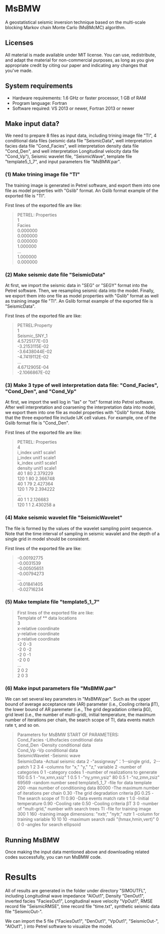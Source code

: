 # MsBMW
A geostatistical seismic inversion technique based on the multi-scale blocking Markov chain Monte Carlo (MsBMcMC) algorithm. 

## Licenses
All material is made available under MIT license. You can use, redistribute, and adapt the material for non-commercial purposes, as long as you give appropriate credit by citing our paper and indicating any changes that you've made.

## System requirements
* Hardware requirements: 1.6 GHz or faster processor, 1 GB of RAM  
* Program language: Fortran  
* Software required: VS 2013 or newer, Fortran 2013 or newer  

## Make input data?
We need to prepare 8 files as input data, including trining image file "TI", 4 conditional data files (seismic data file "SeismicData", well interpretation facies data file "Cond_Facies", well interpretation density data file "Cond_Den", and well interpretation Longitudinal velocity data file "Cond_Vp"), Seismic wavelet file, "SeismicWave", template file "template5_1_7", and input parameters file "MsBMW.par".

### (1) Make trining image file "TI"
The training image is generated in Petrel software, and export them into one file as model properties with "Gslib" format. An Gslib format example of the exported file is "TI".

First lines of the exported file are like:  
> PETREL: Properties  
1  
Facies  
0.000000  
0.000000  
0.000000  
1.000000  
...  
1.000000   
0.000000

### (2) Make seismic date file "SeismicData"
At first, we import the seismic data in "SEG" or "SEGY" format into the Petrel software. Then, we resampling seismic data into the model. Finally, we export them into one file as model properties with "Gslib" format as well as training image file "TI". An Gslib format example of the exported file is "SeismicData".

First lines of the exported file are like:  
> PETREL:Property  
1  
Seismic_SNY_1  
  4.5725177E-03  
 -3.2153115E-02  
 -3.6438044E-02  
 -4.7419112E-02  
  ...  
  4.6712905E-04  
 -2.1066867E-02  
 
 ### (3) Make 3 type of well interpretation data file: "Cond_Facies", "Cond_Den", and "Cond_Vp"
 At first, we import the well log in "las" or "txt" format into Petrel software. After well interpretation and coarsening the interpretation data into model,  we export them into one file as model properties with "Gslib" format. Note that the three exported file include IJK cell values. For example, one of the Gslib format file is "Cond_Den".
 
 First lines of the exported file are like:  
> PETREL: Properties  
4  
i_index unit1 scale1  
j_index unit1 scale1  
k_index unit1 scale1  
density unit1 scale1  
40 1 80 2.379229  
120 1 80 2.366748  
40 1 79 2.427364  
120 1 79 2.394222  
...  
40 1 1 2.126683  
120 1 1 2.430258 a 

### (4) Make seismic wavelet file "SeismicWavelet"
The file is formed by the values of the wavelet sampling point sequence. Note that the time interval of sampling in seismic wavalet and the depth of a single grid in model should be consistent. 

 First lines of the exported file are like:  
> -0.00192775  
-0.0031539  
-0.00505651  
-0.00794273  
...  
-0.01841405  
-0.02716234  

### (5) Make template file "template5_1_7"

> First lines of the exported file are like:  
 Template of ** data locations  
3  
x-relative coordinate  
y-relative coordinate  
z-relative coordinate  
-2	0	-3  
-2	0	-2  
-2	0	-1  
-2	0	0  
...  
2	0	2  
2	0	3  

### (6) Make input parameters file "MsBMW.par"
We can set several key parameters in "MsBMW.par". Such as the upper bound of average acceptance rate (AR) parameter (i.e., Cooling criteria βT), the lower bound of AR paremeter (i.e., The grid degradation criteria βG), grid level (i.e., the number of multi-grid), initial temperature, the maximum number of iterations per chain, the search scope of TI, data events match rate τ, and so on.

> Parameters for MsBMW 
START OF PARAMETERS:  
Cond_Facies                                             -Lithofacies conditional data  
Cond_Den                                                -Density conditional data  
Cond_Vp                                                  -Vp conditional data  
SeismicWavelet                                                       -Seismic wave  
SeismicData                                                      -Actual  seismic data
2                                                              -"assignway"：1--single grid，2--patch
1       2       3        4                                   -columns for "x," "y," "z," variable
2                                                               -number of categories
0 1                                                            -category codes
1                                                              -number of realizations to generate
150     0.5     1                                           -"nx,xmn,xsiz"
1     0.5     1                                               -"ny,ymn,ysiz"
80      0.5     1                                             -"nz,zmn,zsiz"
69569                                                         -random number seed
template5_1_7                                              -file for data template
200                                                             -max number of conditioning data
80000                                                        -The maximum number of iterations per chain
0.30                                                          -The grid degradation criteria βG
0.25                                                          -The search scope of TI
0.90                                                           -Data events match rate τ
1.0                                                             -Initial temperature
0.90                                                           -Cooling rate
0.50                                                             -Cooling criteria βT
3       0                                                      -number of "mult-grid," number with search trees
TI                                                             -file for training image
300     1     160                                            -training image dimensions: "nxtr," "nytr," nztr
1                                                             -column for training variable
10      10      10                                          -maximum search radii "(hmax,hmin,vert)"
0      0       0                                               -angles for search ellipsoid

 
## Running MsBMW
Once making the input data mentioned above and downloading related codes successfully, you can run MsBMW code.

# Results
All of results are generated in the folder under directory "SIMOUTFL", including Longitudinal wave impedance "AIOut1", Density "DenOut1", inverted facies "FaciesOut1", Longitudinal wave velocity "VpOut1", RMSE record file "SeismicRMSE", time record file "time.txt", synthetic seismic data file "SeismicOut-".

We can import the 5 file ("FaciesOut1",  "DenOut1", "VpOut1", "SeismicOut-", "AIOut1", )  into Petrel software to visualize the model.
